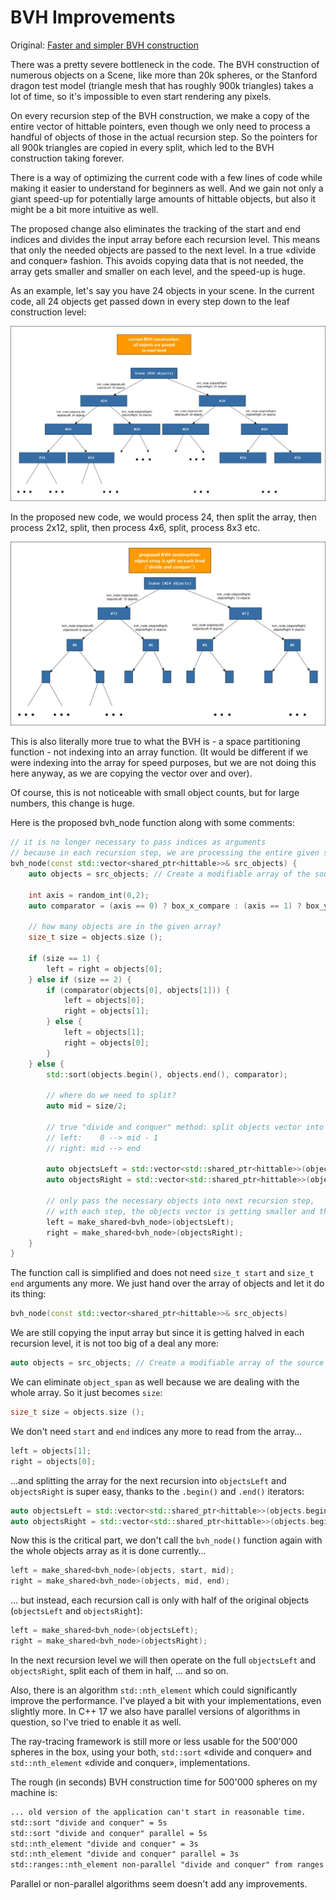 # BVH Improvements

Original: [Faster and simpler BVH construction](https://github.com/RayTracing/raytracing.github.io/issues/1388)

There was a pretty severe bottleneck in the code. The BVH construction of numerous objects on a Scene, like more than 20k spheres, or the Stanford dragon test model (triangle mesh that has roughly 900k triangles) takes a lot of time, so it's impossible to even start rendering any pixels.

On every recursion step of the BVH construction, we make a copy of the entire vector of hittable pointers, even though we only need to process a handful of objects of those in the actual recursion step. So the pointers for all 900k triangles are copied in every split, which led to the BVH construction taking forever.

There is a way of optimizing the current code with a few lines of code while making it easier to understand for beginners as well. And we gain not only a giant speed-up for potentially large amounts of hittable objects, but also it might be a bit more intuitive as well.

The proposed change also eliminates the tracking of the start and end indices and divides the input array before each recursion level. This means that only the needed objects are passed to the next level. In a true «divide and conquer» fashion. This avoids copying data that is not needed, the array gets smaller and smaller on each level, and the speed-up is huge.

As an example, let's say you have 24 objects in your scene. In the current code, all 24 objects get passed down in every step down to the leaf construction level:

![BHV_old](Images/BHV_old.png)

In the proposed new code, we would process 24, then split the array, then process 2x12, split, then process 4x6, split, process 8x3 etc.

![BHV_new](Images/BHV_new.png)

This is also literally more true to what the BVH is - a space partitioning function - not indexing into an array function. (It would be different if we were indexing into the array for speed purposes, but we are not doing this here anyway, as we are copying the vector over and over).

Of course, this is not noticeable with small object counts, but for large numbers, this change is huge.

Here is the proposed bvh_node function along with some comments:

```cpp
// it is no longer necessary to pass indices as arguments
// because in each recursion step, we are processing the entire given src_objects vector.
bvh_node(const std::vector<shared_ptr<hittable>>& src_objects) {
    auto objects = src_objects; // Create a modifiable array of the source scene objects

    int axis = random_int(0,2);
    auto comparator = (axis == 0) ? box_x_compare : (axis == 1) ? box_y_compare : box_z_compare;

    // how many objects are in the given array?
    size_t size = objects.size ();

    if (size == 1) {
        left = right = objects[0];
    } else if (size == 2) {
        if (comparator(objects[0], objects[1])) {
            left = objects[0];
            right = objects[1];
        } else {
            left = objects[1];
            right = objects[0];
        }
    } else {
        std::sort(objects.begin(), objects.end(), comparator);

        // where do we need to split?
        auto mid = size/2;

        // true "divide and conquer" method: split objects vector into two new vectors
        // left:    0 --> mid - 1
        // right: mid --> end

        auto objectsLeft = std::vector<std::shared_ptr<hittable>>(objects.begin(), objects.begin()+mid);
        auto objectsRight = std::vector<std::shared_ptr<hittable>>(objects.begin()+mid, objects.end());

        // only pass the necessary objects into next recursion step,
        // with each step, the objects vector is getting smaller and therefore faster to process
        left = make_shared<bvh_node>(objectsLeft);
        right = make_shared<bvh_node>(objectsRight);
    }
}
```

The function call is simplified and does not need `size_t start` and `size_t end` arguments any more. We just hand over the array of objects and let it do its thing:

```cpp
bvh_node(const std::vector<shared_ptr<hittable>>& src_objects)
```

We are still copying the input array but since it is getting halved in each recursion level, it is not too big of a deal any more:

```cpp
auto objects = src_objects; // Create a modifiable array of the source scene objects
```

We can eliminate `object_span` as well because we are dealing with the whole array. So it just becomes `size`:

```cpp
size_t size = objects.size ();
```

We don't need `start` and `end` indices any more to read from the array…

```cpp
left = objects[1];
right = objects[0];
```

…and splitting the array for the next recursion into `objectsLeft` and `objectsRight` is super easy, thanks to the `.begin()` and `.end()` iterators:

```cpp
auto objectsLeft = std::vector<std::shared_ptr<hittable>>(objects.begin(), objects.begin()+mid);
auto objectsRight = std::vector<std::shared_ptr<hittable>>(objects.begin()+mid, objects.end());
```

Now this is the critical part, we don't call the `bvh_node()` function again with the whole objects array as it is done currently…

```cpp
left = make_shared<bvh_node>(objects, start, mid);
right = make_shared<bvh_node>(objects, mid, end);
```

… but instead, each recursion call is only with half of the original objects (`objectsLeft` and `objectsRight`):

```cpp
left = make_shared<bvh_node>(objectsLeft);
right = make_shared<bvh_node>(objectsRight);
```

In the next recursion level we will then operate on the full `objectsLeft` and `objectsRight`, split each of them in half, … and so on.

Also, there is an algorithm `std::nth_element` which could significantly improve the performance. I've played a bit with your implementations, even slightly more. In C++ 17 we also have parallel versions of algorithms in question, so I've tried to enable it as well.

The ray-tracing framework is still more or less usable for the 500'000 spheres in the box, using your both, `std::sort` «divide and conquer» and `std::nth_element` «divide and conquer», implementations.

The rough (in seconds) BVH construction time for 500'000 spheres on my machine is:

```txt
... old version of the application can't start in reasonable time.
std::sort "divide and conquer" = 5s
std::sort "divide and conquer" parallel = 5s
std::nth_element "divide and conquer" = 3s
std::nth_element "divide and conquer" parallel = 3s
std::ranges::nth_element non-parallel "divide and conquer" from ranges = 4s (from C++20)
```

Parallel or non-parallel algorithms seem doesn't add any improvements.
